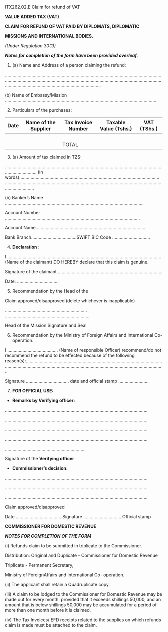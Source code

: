 ITX262.02.E  Claim for refund of VAT

**VALUE ADDED TAX (VAT)**

**CLAIM FOR REFUND OF VAT PAID BY DIPLOMATS, DIPLOMATIC**

**MISSIONS AND INTERNATIONAL BODIES.**

*(Under Regulation 30(1))*

***Notes for completion of the form have been provided overleaf.***

1. 	(a)	Name and Address of a person claiming the refund:

....................................................................................................................................................................................................................................................................................................................................

(b)	Name of Embassy/Mission ........................................................................................................................

2. 	Particulars of the purchases:

| Date   | Name of the Supplier   | Tax Invoice Number   | Taxable Value (Tshs.)   | VAT (TShs.)   |
|--------|------------------------|----------------------|-------------------------|---------------|
|        |                        |                      |                         |               |
|        |                        |                      |                         |               |
|        |                        |                      |                         |               |
|        |                        |                      |                         |               |
|        |                        | TOTAL                |                         |               |

3. 	(a)  Amount of tax claimed in TZS:

..................................................................................................................................................... (in words)............................................................................................................... ...................................................................................................................................................

(b)  Banker’s Name ……………………………………………………………………….............................

Account Number …........................................................................................................

Account Name………………………………………………………….......…………..

Bank Branch………………………………SWIFT BIC Code ……………......……...

4. **Declaration** :

I...........................................................................................................................(Name of the claimant) DO HEREBY declare that this claim is genuine.

Signature of the claimant ...................................................................................

Date:	.................................

5.	Recommendation by the Head of the

Claim approved/disapproved (delete whichever is inapplicable)

.................................................................  ...................................................................

Head of the Mission				Signature and Seal

6.	Recommendation by the Ministry of Foreign Affairs and International   Co-operation.

I  ........................................ (Name of responsible Officer) recommend/do not recommend the refund to be effected because of the following reason(s):..........................................................................................................................................................................................................................................

Signature .................................. date and official stamp ........................

7. **FOR OFFICIAL USE:**

- **Remarks by Verifying officer:**

.................................................................................................................

.................................................................................................................

.................................................................................................................

.................................................................................................................

................................................................

Signature of the **Verifying officer**

- **Commissioner’s decision:**

.................................................................................................................

.................................................................................................................

.................................................................................................................

Claim approved/disapproved

Date .....................................Signature ...............................Official stamp

**COMMISSIONER FOR DOMESTIC REVENUE**

***NOTES FOR COMPLETION OF THE FORM***

(i)	Refunds claim to be submitted in triplicate to the Commissioner.

Distribution:	Original and Duplicate -       Commissioner for Domestic   								   			Revenue

Triplicate -      Permanent Secretary,

Ministry of   ForeignAffairs and International Co- operation.

(ii)        The applicant shall retain a Quadruplicate copy.

(iii)	A claim to be lodged to the Commissioner for Domestic Revenue may be made out for every month, provided that it exceeds shillings 50,000, and an amount that is below shillings 50,000 may be accumulated for a period of more than one month before it is claimed.

(iv)	The Tax Invoices/ EFD receipts related to the supplies on which refunds claim is made must be attached to the claim.